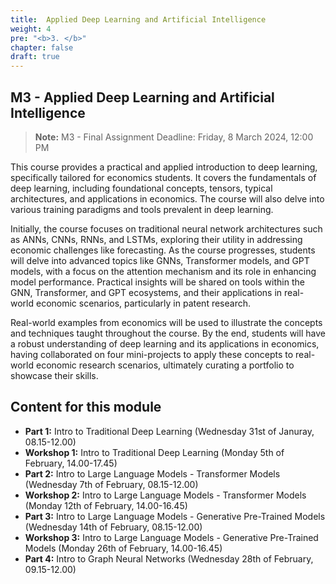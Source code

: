 ```yaml
---
title:  Applied Deep Learning and Artificial Intelligence
weight: 4
pre: "<b>3. </b>"
chapter: false
draft: true
---
```



## M3 - Applied Deep Learning and Artificial Intelligence
> **Note:** M3 - Final Assignment Deadline: Friday, 8 March 2024, 12:00 PM


This course provides a practical and applied introduction to deep learning, specifically tailored for economics students. It covers the fundamentals of deep learning, including foundational concepts, tensors, typical architectures, and applications in economics. The course will also delve into various training paradigms and tools prevalent in deep learning.

Initially, the course focuses on traditional neural network architectures such as ANNs, CNNs, RNNs, and LSTMs, exploring their utility in addressing economic challenges like forecasting. As the course progresses, students will delve into advanced topics like GNNs, Transformer models, and GPT models, with a focus on the attention mechanism and its role in enhancing model performance. Practical insights will be shared on tools within the GNN, Transformer, and GPT ecosystems, and their applications in real-world economic scenarios, particularly in patent research.

Real-world examples from economics will be used to illustrate the concepts and techniques taught throughout the course. By the end, students will have a robust understanding of deep learning and its applications in economics, having collaborated on four mini-projects to apply these concepts to real-world economic research scenarios, ultimately curating a portfolio to showcase their skills.

## Content for this module

* **Part 1:** Intro to Traditional Deep Learning (Wednesday 31st of Januray, 08.15-12.00)
* **Workshop 1:** Intro to Traditional Deep Learning (Monday 5th of February, 14.00-17.45)
* **Part 2:** Intro to Large Language Models - Transformer Models (Wednesday 7th of February, 08.15-12.00)
* **Workshop 2:** Intro to Large Language Models - Transformer Models (Monday 12th of February, 14.00-16.45)
* **Part 3:** Intro to Large Language Models - Generative Pre-Trained Models (Wednesday 14th of February, 08.15-12.00)
* **Workshop 3:** Intro to Large Language Models - Generative Pre-Trained Models (Monday 26th of February, 14.00-16.45)
* **Part 4:** Intro to Graph Neural Networks (Wednesday 28th of February, 09.15-12.00)


